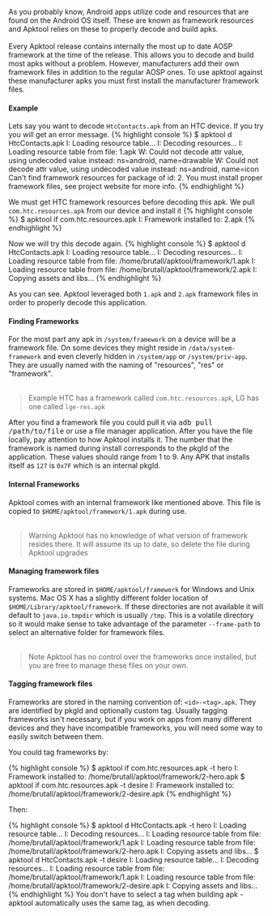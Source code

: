 As you probably know, Android apps utilize code and resources that are found on the Android OS itself. These are known as framework resources and Apktool relies on these
to properly decode and build apks.
<br /><br />
Every Apktool release contains internally the most up to date AOSP framework at the time of the release. This allows you to decode and build most apks without a problem.
However, manufacturers add their own framework files in addition to the regular AOSP ones. To use apktool against these manufacturer apks you must first install the 
manufacturer framework files.
<h4><strong>Example</strong></h4>
Lets say you want to decode <code>HtcContacts.apk</code> from an HTC device. If you try you will get an error message.
{% highlight console %}
$ apktool d HtcContacts.apk
I: Loading resource table...
I: Decoding resources...
I: Loading resource table from file: 1.apk
W: Could not decode attr value, using undecoded value instead: ns=android, name=drawable
W: Could not decode attr value, using undecoded value instead: ns=android, name=icon
Can't find framework resources for package of id: 2. You must install proper framework files, see project website for more info.
{% endhighlight %}

We must get HTC framework resources before decoding this apk. We pull <code>com.htc.resources.apk</code> from our device and install it
{% highlight console %}
$ apktool if com.htc.resources.apk
I: Framework installed to: 2.apk
{% endhighlight %}

Now we will try this decode again.
{% highlight console %}
$ apktool d HtcContacts.apk 
I: Loading resource table...
I: Decoding resources...
I: Loading resource table from file: /home/brutall/apktool/framework/1.apk
I: Loading resource table from file: /home/brutall/apktool/framework/2.apk
I: Copying assets and libs...
{% endhighlight %}

As you can see. Apktool leveraged both <code>1.apk</code> and <code>2.apk</code> framework files in order to properly decode this application.

<h4><strong>Finding Frameworks</strong></h4>
For the most part any apk in <code>/system/framework</code> on a device will be a framework file. On some devices they might reside in
<code>/data/system-framework</code> and even cleverly hidden in <code>/system/app</code> or <code>/system/priv-app</code>. They are usually
named with the naming of "resources", "res" or "framework".
<br /><br />
<blockquote><span class="label label-info lb">Example</span> HTC has a framework called <code>com.htc.resources.apk</code>, LG has one called <code>lge-res.apk</code></blockquote>

After you find a framework file you could pull it via <kbd>adb pull /path/to/file</kbd> or use a file manager application. After you have the
file locally, pay attention to how Apktool installs it. The number that the framework is named during install corresponds to the pkgId of the
application. These values should range from 1 to 9. Any APK that installs itself as <code>127</code> is <code>0x7F</code> which is an internal pkgId.

<h4><strong>Internal Frameworks</strong></h4>
Apktool comes with an internal framework like mentioned above. This file is copied to <code>$HOME/apktool/framework/1.apk</code> during use.
<br /><br />
<blockquote><span class="label label-warning lb">Warning</span> Apktool has no knowledge of what version of framework resides there. It will assume its up to date, so delete the file during Apktool upgrades</blockquote>
<h4><strong>Managing framework files</strong></h4>
Frameworks are stored in <code>$HOME/apktool/framework</code> for Windows and Unix systems. Mac OS X has a slightly different folder location of 
<code>$HOME/Library/apktool/framework</code>.
If these directories are not available it will default to <code>java.io.tmpdir</code> which is usually <code>/tmp</code>.
This is a volatile directory so it would make sense to take advantage of the parameter <code>--frame-path</code> to select an alternative folder for framework files.
<br /><br />
<blockquote><span class="label label-info lb">Note</span> Apktool has no control over the frameworks once installed, but you are free to manage these files on your own.</blockquote>
<h4><strong>Tagging framework files</strong></h4>
Frameworks are stored in the naming convention of: <code>&lt;id>-&lt;tag>.apk</code>. They are identified by pkgId and optionally custom tag. Usually tagging frameworks isn't necessary, but if you work on apps from many different devices and they have incompatible frameworks, you will need some way to easily switch between them.

You could tag frameworks by:

{% highlight console %}
$ apktool if com.htc.resources.apk -t hero
I: Framework installed to: /home/brutall/apktool/framework/2-hero.apk
$ apktool if com.htc.resources.apk -t desire
I: Framework installed to: /home/brutall/apktool/framework/2-desire.apk
{% endhighlight %}

Then:

{% highlight console %}
$ apktool d HtcContacts.apk -t hero
I: Loading resource table...
I: Decoding resources...
I: Loading resource table from file: /home/brutall/apktool/framework/1.apk
I: Loading resource table from file: /home/brutall/apktool/framework/2-hero.apk
I: Copying assets and libs...
$ apktool d HtcContacts.apk -t desire
I: Loading resource table...
I: Decoding resources...
I: Loading resource table from file: /home/brutall/apktool/framework/1.apk
I: Loading resource table from file: /home/brutall/apktool/framework/2-desire.apk
I: Copying assets and libs...
{% endhighlight %}
You don't have to select a tag when building apk - apktool automatically uses the same tag, as when decoding.